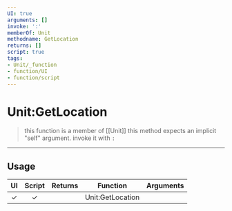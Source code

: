 ```yaml
---
UI: true
arguments: []
invoke: ':'
memberOf: Unit
methodname: GetLocation
returns: []
script: true
tags:
- Unit/_function
- function/UI
- function/script
---
```

# Unit:GetLocation
> this function is a member of [[Unit]]
> this method expects an implicit "self" argument. invoke it with `:`
-----
## Usage
|  UI | Script | Returns | Function | Arguments |
|:---:|:------:|-------:|:--------:|:---------|
|✓|✓||Unit:GetLocation||

